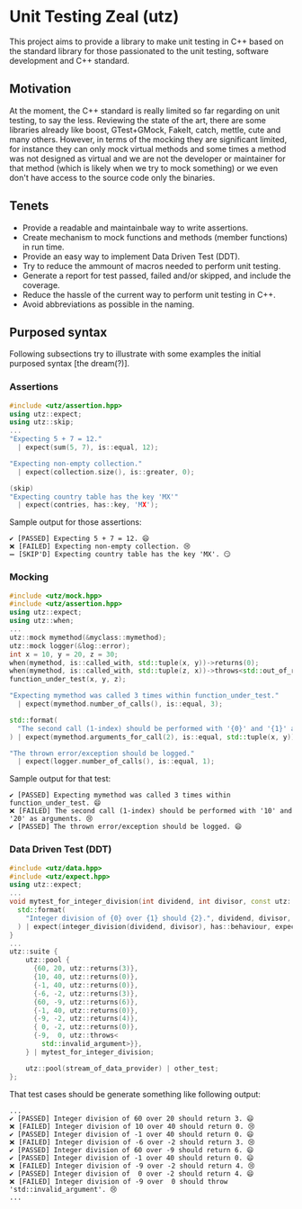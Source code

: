 # Unit Testing Zeal (utz)

This project aims to provide a library to make unit testing in C++ based on the standard library for those passionated to the unit testing, software development and C++ standard.

## Motivation
At the moment, the C++ standard is really limited so far regarding on unit testing, to say the less. Reviewing the state of the art, there are some libraries already like boost, GTest+GMock, FakeIt, catch, mettle, cute and many others. However, in terms of the mocking they are significant limited, for instance they can only mock virtual methods and some times a method was not designed as virtual and we are not the developer or maintainer for that method (which is likely when we try to mock something) or we even don't have access to the source code only the binaries.

## Tenets
* Provide a readable and maintainbale way to write assertions.
* Create mechanism to mock functions and methods (member functions) in run time.
* Provide an easy way to implement Data Driven Test (DDT).
* Try to reduce the ammount of macros needed to perform unit testing.
* Generate a report for test passed, failed and/or skipped, and include the coverage.
* Reduce the hassle of the current way to perform unit testing in C++.
* Avoid abbreviations as possible in the naming.

## Purposed syntax
Following subsections try to illustrate with some examples the initial purposed syntax \[the dream(?)\].

### Assertions
```C++
#include <utz/assertion.hpp>
using utz::expect;
using utz::skip;
...
"Expecting 5 + 7 = 12."
  | expect(sum(5, 7), is::equal, 12);

"Expecting non-empty collection."
  | expect(collection.size(), is::greater, 0);

(skip)
"Expecting country table has the key 'MX'"
  | expect(contries, has::key, 'MX');
```
Sample output for those assertions:
```
✔️ [PASSED] Expecting 5 + 7 = 12. 😄
❌ [FAILED] Expecting non-empty collection. 😢
➖ [SKIP'D] Expecting country table has the key 'MX'. 😏
```

### Mocking
```C++
#include <utz/mock.hpp>
#include <utz/assertion.hpp>
using utz::expect;
using utz::when;
...
utz::mock mymethod(&myclass::mymethod);
utz::mock logger(&log::error);
int x = 10, y = 20, z = 30;
when(mymethod, is::called_with, std::tuple(x, y))->returns(0);
when(mymethod, is::called_with, std::tuple(z, x))->throws<std::out_of_range>();
function_under_test(x, y, z);

"Expecting mymethod was called 3 times within function_under_test."
  | expect(mymethod.number_of_calls(), is::equal, 3);

std::format(
  "The second call (1-index) should be performed with '{0}' and '{1}' as arguments.", x, y
) | expect(mymethod.arguments_for_call(2), is::equal, std::tuple(x, y));

"The thrown error/exception should be logged."
  | expect(logger.number_of_calls(), is::equal, 1);
```
Sample output for that test:
```
✔️ [PASSED] Expecting mymethod was called 3 times within function_under_test. 😄
❌ [FAILED] The second call (1-index) should be performed with '10' and '20' as arguments. 😢
✔️ [PASSED] The thrown error/exception should be logged. 😄
```

### Data Driven Test (DDT)
```C++
#include <utz/data.hpp>
#include <utz/expect.hpp>
using utz::expect;
...
void mytest_for_integer_division(int dividend, int divisor, const utz::behaviour& expected) {
  std::format(
    "Integer division of {0} over {1} should {2}.", dividend, divisor, expected.to_string()
  ) | expect(integer_division(dividend, divisor), has::behaviour, expected);
}
...
utz::suite {
    utz::pool {
      {60, 20, utz::returns(3)},
      {10, 40, utz::returns(0)},
      {-1, 40, utz::returns(0)},
      {-6, -2, utz::returns(3)},
      {60, -9, utz::returns(6)},
      {-1, 40, utz::returns(0)},
      {-9, -2, utz::returns(4)},
      { 0, -2, utz::returns(0)},
      {-9,  0, utz::throws<
        std::invalid_argument>}},
    } | mytest_for_integer_division;

    utz::pool(stream_of_data_provider) | other_test;
};
```
That test cases should be generate something like following output:
```
...
✔️ [PASSED] Integer division of 60 over 20 should return 3. 😄
❌ [FAILED] Integer division of 10 over 40 should return 0. 😢
✔️ [PASSED] Integer division of -1 over 40 should return 0. 😄
❌ [FAILED] Integer division of -6 over -2 should return 3. 😢
✔️ [PASSED] Integer division of 60 over -9 should return 6. 😄
✔️ [PASSED] Integer division of -1 over 40 should return 0. 😄
❌ [FAILED] Integer division of -9 over -2 should return 4. 😢
✔️ [PASSED] Integer division of  0 over -2 should return 4. 😄
❌ [FAILED] Integer division of -9 over  0 should throw 'std::invalid_argument'. 😢
...
```
